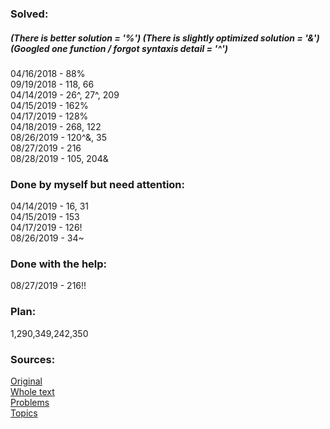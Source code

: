 ### Solved:  
##### (There is better solution = '%') (There is slightly optimized solution = '&') (Googled one function / forgot syntaxis detail = '^') 
04/16/2018 - 88%  </br>
09/19/2018 - 118, 66  </br>
04/14/2019 - 26^, 27^, 209  </br>
04/15/2019 - 162% </br>
04/17/2019 - 128% </br>
04/18/2019 - 268, 122  </br>
08/26/2019 - 120^&, 35  </br>
08/27/2019 - 216 </br>
08/28/2019 - 105, 204& </br>

### Done by myself but need attention:
04/14/2019 - 16, 31 </br>
04/15/2019 - 153  </br>
04/17/2019 - 126!  </br>
08/26/2019 - 34~  </br>


### Done with the help:
08/27/2019 - 216!! </br>

### Plan:
1,290,349,242,350

### Sources:
[Original](https://github.com/Semaserg/LeetCodeProblems/blob/master/statistics)
</br>
[Whole text](https://tproger.ru/articles/work-in-google/)
</br>
[Problems](https://leetcode.com/problemset/all/)
</br>
[Topics](https://www.interviewbit.com/courses/programming/)
